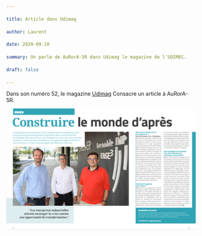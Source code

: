 ```yaml
---

title: Article dans Udimag

author: Laurent

date: 2020-09-10

summary: On parle de AuRorA-5R dans Udimag le magazine de l'UDIMEC.

draft: false

---
```


Dans son numéro 52, le magazine [Udimag](https://www.google.com/url?q=https://www.udimec.fr/sites/default/files/udimag_52_planche_bd.pdf&sa=D&ust=1610444065025000&usg=AOvVaw2vTvJ4jP-WyTrTV6zcdjp_) Consacre un article à AuRorA-5R.

![](images/image1.png)

